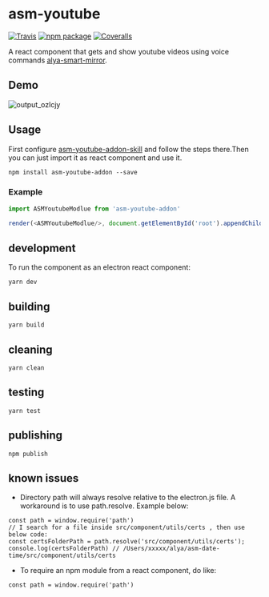 # asm-youtube

[![Travis][build-badge]][build]
[![npm package][npm-badge]][npm]
[![Coveralls][coveralls-badge]][coveralls]

A react component that gets and show youtube videos using voice commands [alya-smart-mirror](https://github.com/alronz/alya-smart-mirror).

[build-badge]: https://img.shields.io/travis/user/repo/master.png?style=flat-square
[build]: https://travis-ci.org/user/repo

[npm-badge]: https://img.shields.io/npm/v/npm-package.png?style=flat-square
[npm]: https://www.npmjs.org/package/npm-package

[coveralls-badge]: https://img.shields.io/coveralls/user/repo/master.png?style=flat-square
[coveralls]: https://coveralls.io/github/user/repo
## Demo 
![output_ozlcjy](https://user-images.githubusercontent.com/21360696/36668907-1e347252-1af3-11e8-97b1-4ed41e027166.gif)
 
## Usage 
First configure [asm-youtube-addon-skill](https://github.com/alya-mirror/asm-youtube-addon-skill) and follow the steps there.Then you can just import it as react component and use it.
```
npm install asm-youtube-addon --save
```
### Example
```js
import ASMYoutubeModlue from 'asm-youtube-addon'

render(<ASMYoutubeModlue/>, document.getElementById('root').appendChild(document.createElement("div")));
```
## development
To run the component as an electron react component:

```
yarn dev
```


## building


```
yarn build
```

## cleaning


```
yarn clean
```


## testing


```
yarn test
```

## publishing


```
npm publish
```


## known issues
- Directory path will always resolve relative to the electron.js file. A workaround is to use path.resolve. Example below:

```
const path = window.require('path')
// I search for a file inside src/component/utils/certs , then use below code:
const certsFolderPath = path.resolve('src/component/utils/certs');
console.log(certsFolderPath) // /Users/xxxxx/alya/asm-date-time/src/component/utils/certs
```

- To require an npm module from a react component, do like:

```
const path = window.require('path')
```
 
